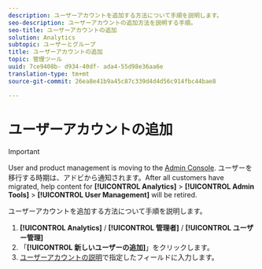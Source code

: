 ```yaml
---
description: ユーザーアカウントを追加する方法について手順を説明します。
seo-description: ユーザーアカウントの追加方法を説明する手順。
seo-title: ユーザーアカウントの追加
solution: Analytics
subtopic: ユーザーとグループ
title: ユーザーアカウントの追加
topic: 管理ツール
uuid: 7ce9408b- d934-40df- ada4-55d98e36aa6e
translation-type: tm+mt
source-git-commit: 26ea8e41b9a45c87c339d4d4d56c914fbc44bae8

---
```



# ユーザーアカウントの追加

>[!IMPORTANT]
>
>User and product management is moving to the [Admin Console](https://helpx.adobe.com/enterprise/using/admin-console.html). ユーザーを移行する時期は、アドビから通知されます。After all customers have migrated, help content for **[!UICONTROL Analytics]** &gt; **[!UICONTROL Admin Tools]** &gt; **[!UICONTROL User Management]** will be retired.

ユーザーアカウントを追加する方法について手順を説明します。

1. **[!UICONTROL Analytics]** / **[!UICONTROL 管理者]** / **[!UICONTROL ユーザー管理]**
1. 「**[!UICONTROL 新しいユーザーの追加]**」をクリックします。
1. [ユーザーアカウントの説明](../../../admin/user-management2/c-user-management/users.md#section_14A7E169514A42A88E06387CC7C2E9AD)で指定したフィールドに入力します。
